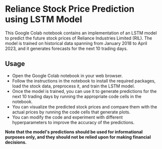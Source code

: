 # Reliance Stock Price Prediction using LSTM Model

This Google Colab notebook contains an implementation of an LSTM model to predict the future stock prices of Reliance Industries Limited (RIL). The model is trained on historical data spanning from January 2018 to April 2023, and it generates forecasts for the next 10 trading days.

## Usage

- Open the Google Colab notebook in your web browser.
- Follow the instructions in the notebook to install the required packages, load the stock data, preprocess it, and train the LSTM model.
- Once the model is trained, you can use it to generate predictions for the next 10 trading days by running the appropriate code cells in the notebook.
- You can visualize the predicted stock prices and compare them with the actual prices by running the code cells that generate plots.
- You can modify the code and experiment with different hyperparameters to improve the accuracy of the predictions.

**Note that the model's predictions should be used for informational purposes only, and they should not be relied upon for making financial decisions.**
